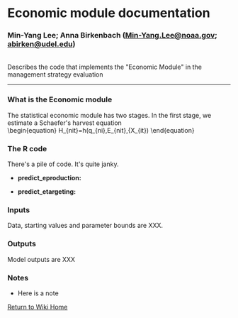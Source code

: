 

# Economic module documentation
### Min-Yang Lee; Anna Birkenbach (Min-Yang.Lee@noaa.gov; abirken@udel.edu)

<br> Describes the code that implements the "Economic Module" in the management strategy evaluation

***

### What is the Economic module
The statistical economic module has two stages. In the first stage, we estimate a Schaefer's harvest equation   
	\begin{equation}
	H_{nit}=h(q_{ni},E_{nit},{X_{it})
	\end{equation}

### The R code
There's a pile of code. It's quite janky.

* **predict_eproduction:** 

* **predict_etargeting:** 



### Inputs
Data, starting values and parameter bounds are XXX.



### Outputs
Model outputs are XXX



### Notes
* Here is a note

[Return to Wiki Home](https://github.com/thefaylab/groundfish-MSE/wiki)

